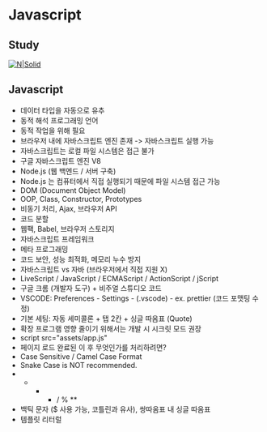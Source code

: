# Javascript

## Study

[![N|Solid](https://cldup.com/dTxpPi9lDf.thumb.png)](https://github.com/aidenkoog)

## Javascript

- 데이터 타입을 자동으로 유추
- 동적 해석 프로그래밍 언어
- 동적 작업을 위해 필요
- 브라우저 내에 자바스크립트 엔진 존재 -> 자바스크립트 실행 가능
- 자바스크립트는 로컬 파일 시스템은 접근 불가
- 구글 자바스크립트 엔진 V8
- Node.js (웹 백엔드 / 서버 구축)
- Node.js 는 컴퓨터에서 직접 실행되기 때문에 파일 시스템 접근 가능
- DOM (Document Object Model)
- OOP, Class, Constructor, Prototypes
- 비동기 처리, Ajax, 브라우저 API
- 코드 분할
- 웹팩, Babel, 브라우저 스토리지
- 자바스크립트 프레임워크
- 메타 프로그래밍
- 코드 보안, 성능 최적화, 메모리 누수 방지
- 자바스크립트 vs 자바 (브라우저에서 직접 지원 X)
- LiveScript / JavaScript / ECMAScript / ActionScript / jScript
- 구글 크롬 (개발자 도구) + 비주얼 스튜디오 코드
- VSCODE: Preferences - Settings - (.vscode) - ex. prettier (코드 포맷팅 수정)
- 기본 세팅: 자동 세미콜론 + 탭 2칸 + 싱글 따옴표 (Quote)
- 확장 프로그램 영향 줄이기 위해서는 개발 시 시크릿 모드 권장
- script src="assets/app.js"
- 페이지 로드 완료된 이 후 무엇인가를 처리하려면?
- Case Sensitive / Camel Case Format
- Snake Case is NOT recommended.
- + - * / % **
- 백틱 문자 ($ 사용 가능, 코틀린과 유사), 쌍따옴표 내 싱글 따옴표
- 템플릿 리터럴

 